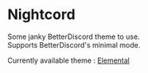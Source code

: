 # **Nightcord**
Some janky BetterDiscord theme to use.  
Supports BetterDiscord's minimal mode.  

Currently available theme : [Elemental](https://github.com/seilent/nightcord/tree/main/elemental)
